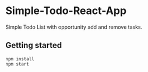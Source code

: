 # Simple-Todo-React-App
Simple Todo List with opportunity add and remove tasks.

## Getting started
```
npm install
npm start
